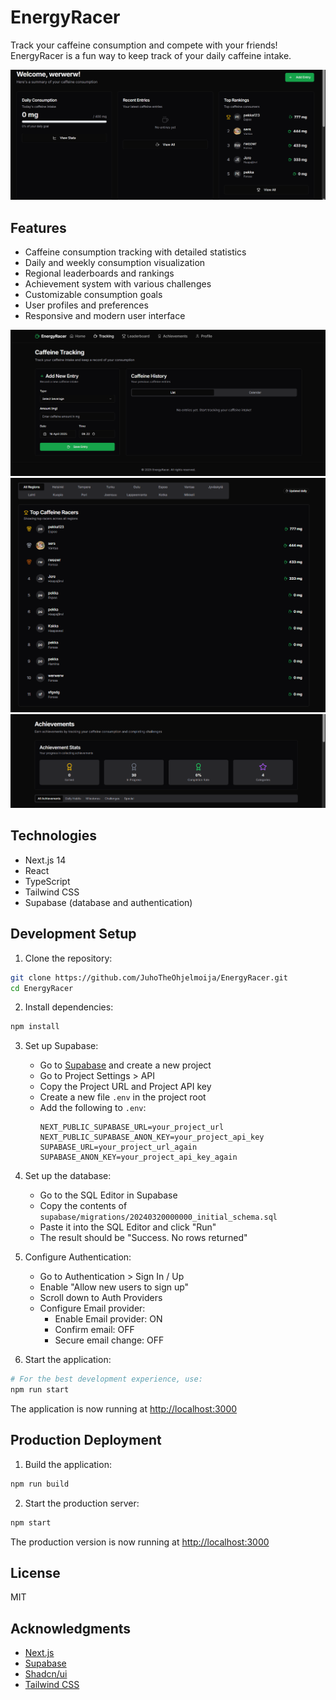 # EnergyRacer

Track your caffeine consumption and compete with your friends! EnergyRacer is a fun way to keep track of your daily caffeine intake.

![EnergyRacer Home](docs/images/home.png)

## Features

- Caffeine consumption tracking with detailed statistics
- Daily and weekly consumption visualization
- Regional leaderboards and rankings
- Achievement system with various challenges
- Customizable consumption goals
- User profiles and preferences
- Responsive and modern user interface

![Tracking](docs/images/tracking.png)
![Leaderboard](docs/images/leaderboard.png)
![Achievements](docs/images/achievements.png)

## Technologies

- Next.js 14
- React
- TypeScript
- Tailwind CSS
- Supabase (database and authentication)

## Development Setup

1. Clone the repository:
```bash
git clone https://github.com/JuhoTheOhjelmoija/EnergyRacer.git
cd EnergyRacer
```

2. Install dependencies:
```bash
npm install
```

3. Set up Supabase:
   - Go to [Supabase](https://supabase.com/) and create a new project
   - Go to Project Settings > API
   - Copy the Project URL and Project API key
   - Create a new file `.env` in the project root
   - Add the following to `.env`:
     ```
     NEXT_PUBLIC_SUPABASE_URL=your_project_url
     NEXT_PUBLIC_SUPABASE_ANON_KEY=your_project_api_key
     SUPABASE_URL=your_project_url_again
     SUPABASE_ANON_KEY=your_project_api_key_again
     ```

4. Set up the database:
   - Go to the SQL Editor in Supabase
   - Copy the contents of `supabase/migrations/20240320000000_initial_schema.sql`
   - Paste it into the SQL Editor and click "Run"
   - The result should be "Success. No rows returned"

5. Configure Authentication:
   - Go to Authentication > Sign In / Up
   - Enable "Allow new users to sign up"
   - Scroll down to Auth Providers
   - Configure Email provider:
     - Enable Email provider: ON
     - Confirm email: OFF
     - Secure email change: OFF

6. Start the application:
```bash
# For the best development experience, use:
npm run start
```

The application is now running at [http://localhost:3000](http://localhost:3000)

## Production Deployment

1. Build the application:
```bash
npm run build
```

2. Start the production server:
```bash
npm start
```

The production version is now running at [http://localhost:3000](http://localhost:3000)

## License

MIT

## Acknowledgments

- [Next.js](https://nextjs.org/)
- [Supabase](https://supabase.com/)
- [Shadcn/ui](https://ui.shadcn.com/)
- [Tailwind CSS](https://tailwindcss.com/) 
